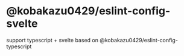 # @kobakazu0429/eslint-config-svelte

support typescript + svelte based on @kobakazu0429/eslint-config-typescript
